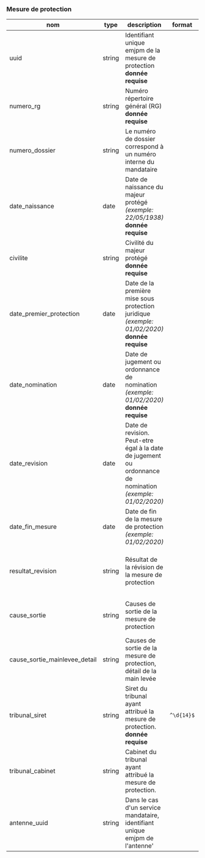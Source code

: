 ### Mesure de protection

|nom|type|description|format|enum|
|-|-|-|-|-|
|uuid|string|Identifiant unique emjpm de la mesure de protection<br>**donnée requise**|||
|numero_rg|string|Numéro répertoire général (RG)<br>**donnée requise**|||
|numero_dossier|string| Le numéro de dossier correspond à un numéro interne du mandataire|||
|date_naissance|date|Date de naissance du majeur protégé *(exemple: 22/05/1938)*<br>**donnée requise**|||
|civilite|string|Civilité du majeur protégé<br>**donnée requise**||madame<br>monsieur|
|date_premier_protection|date|Date de la première mise sous protection juridique *(exemple: 01/02/2020)*<br>**donnée requise**|||
|date_nomination|date|Date de jugement ou ordonnance de nomination *(exemple: 01/02/2020)*<br>**donnée requise**|||
|date_revision|date|Date de revision. Peut-etre égal à la date de jugement ou ordonnance de nomination *(exemple: 01/02/2020)*|||
|date_fin_mesure|date|Date de fin de la mesure de protection *(exemple: 01/02/2020)*|||
|resultat_revision|string|Résultat de la révision de la mesure de protection||mainlevee<br>reconduction<br>aggravation<br>allegement<br>dessaisissement_famille<br>dessaisissement_autre_mjpm|
|cause_sortie|string|Causes de sortie de la mesure de protection||mainlevee<br>deces<br>caducite<br>dessaisissement_famille<br>dessaisissement_autre_mjpm|
|cause_sortie_mainlevee_detail|string|Causes de sortie de la mesure de protection, détail de la main levée||masp<br>maj|
|tribunal_siret|string|Siret du tribunal ayant attribué la mesure de protection.<br>**donnée requise**|`^\d{14}$`||
|tribunal_cabinet|string|Cabinet du tribunal ayant attribué la mesure de protection.|||
|antenne_uuid|string|Dans le cas d'un service mandataire, identifiant unique emjpm de l'antenne'|||
